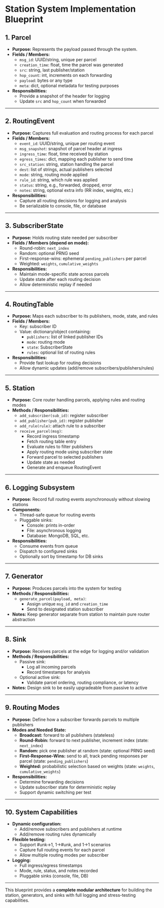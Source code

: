 # Station System Implementation Blueprint

## 1. Parcel
- **Purpose:** Represents the payload passed through the system.
- **Fields / Members:**
  - `msg_id`: UUID/string, unique per parcel
  - `creation_time`: float, time the parcel was generated
  - `src`: string, last publisher/station
  - `hop_count`: int, increments on each forwarding
  - `payload`: bytes or any type
  - `meta`: dict, optional metadata for testing purposes
- **Responsibilities:**
  - Provide a snapshot of the header for logging
  - Update `src` and `hop_count` when forwarded

---

## 2. RoutingEvent
- **Purpose:** Captures full evaluation and routing process for each parcel
- **Fields / Members:**
  - `event_id`: UUID/string, unique per routing event
  - `msg_snapshot`: snapshot of parcel header at ingress
  - `ingress_time`: float, time received by station
  - `egress_times`: dict, mapping each publisher to send time
  - `src_station`: string, station handling the parcel
  - `dest`: list of strings, actual publishers selected
  - `mode`: string, routing mode applied
  - `rule_id`: string, which rule was applied
  - `status`: string, e.g., forwarded, dropped, error
  - `notes`: string, optional extra info (RR index, weights, etc.)
- **Responsibilities:**
  - Capture all routing decisions for logging and analysis
  - Be serializable to console, file, or database

---

## 3. SubscriberState
- **Purpose:** Holds routing state needed per subscriber
- **Fields / Members (depend on mode):**
  - Round-robin: `next_index`
  - Random: optional PRNG seed
  - First-response-wins: ephemeral `pending_publishers` per parcel
  - Weighted: `weights`, `cumulative_weights`
- **Responsibilities:**
  - Maintain mode-specific state across parcels
  - Update state after each routing decision
  - Allow deterministic replay if needed

---

## 4. RoutingTable
- **Purpose:** Maps each subscriber to its publishers, mode, state, and rules
- **Fields / Members:**
  - Key: subscriber ID
  - Value: dictionary/object containing:
    - `publishers`: list of linked publisher IDs
    - `mode`: routing mode
    - `state`: SubscriberState
    - `rules`: optional list of routing rules
- **Responsibilities:**
  - Provide fast lookup for routing decisions
  - Allow dynamic updates (add/remove subscribers/publishers/rules)

---

## 5. Station
- **Purpose:** Core router handling parcels, applying rules and routing modes
- **Methods / Responsibilities:**
  - `add_subscriber(sub_id)`: register subscriber
  - `add_publisher(pub_id)`: register publisher
  - `add_rule(rule)`: attach rule to a subscriber
  - `receive_parcel(msg)`: 
    - Record ingress timestamp
    - Fetch routing table entry
    - Evaluate rules to filter publishers
    - Apply routing mode using subscriber state
    - Forward parcel to selected publishers
    - Update state as needed
    - Generate and enqueue RoutingEvent

---

## 6. Logging Subsystem
- **Purpose:** Record full routing events asynchronously without slowing stations
- **Components:**
  - Thread-safe queue for routing events
  - Pluggable sinks:
    - Console: prints in-order
    - File: asynchronous logging
    - Database: MongoDB, SQL, etc.
- **Responsibilities:**
  - Consume events from queue
  - Dispatch to configured sinks
  - Optionally sort by timestamp for DB sinks

---

## 7. Generator
- **Purpose:** Produces parcels into the system for testing
- **Methods / Responsibilities:**
  - `generate_parcel(payload, meta)`:
    - Assign unique `msg_id` and `creation_time`
    - Send to designated station subscriber
- **Notes:** Keep generator separate from station to maintain pure router abstraction

---

## 8. Sink
- **Purpose:** Receives parcels at the edge for logging and/or validation
- **Methods / Responsibilities:**
  - Passive sink:
    - Log all incoming parcels
    - Record timestamps for analysis
  - Optional active sink:
    - Validate parcel ordering, routing compliance, or latency
- **Notes:** Design sink to be easily upgradeable from passive to active

---

## 9. Routing Modes
- **Purpose:** Define how a subscriber forwards parcels to multiple publishers
- **Modes and Needed State:**
  - **Broadcast:** forward to all publishers (stateless)
  - **Round-Robin:** forward to next publisher, increment index (state: `next_index`)
  - **Random:** pick one publisher at random (state: optional PRNG seed)
  - **First-Response-Wins:** send to all, track pending responses per parcel (state: `pending_publishers`)
  - **Weighted:** probabilistic selection based on weights (state: `weights`, `cumulative_weights`)
- **Responsibilities:**
  - Determine forwarding decisions
  - Update subscriber state for deterministic replay
  - Support dynamic switching per test

---

## 10. System Capabilities
- **Dynamic configuration:**
  - Add/remove subscribers and publishers at runtime
  - Add/remove routing rules dynamically
- **Flexible testing:**
  - Support #unk→1, 1→#unk, and 1→1 scenarios
  - Capture full routing events for each parcel
  - Allow multiple routing modes per subscriber
- **Logging:**
  - Full ingress/egress timestamps
  - Mode, rule, status, and notes recorded
  - Pluggable sinks (console, file, DB)

---

This blueprint provides a **complete modular architecture** for building the station, generators, and sinks with full logging and stress-testing capabilities.
